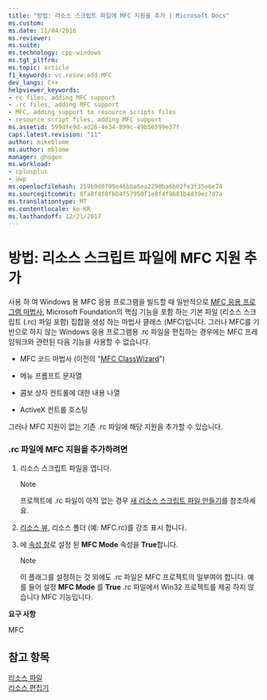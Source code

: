 ```yaml
---
title: "방법: 리소스 스크립트 파일에 MFC 지원을 추가 | Microsoft Docs"
ms.custom: 
ms.date: 11/04/2016
ms.reviewer: 
ms.suite: 
ms.technology: cpp-windows
ms.tgt_pltfrm: 
ms.topic: article
f1_keywords: vc.resvw.add.MFC
dev_langs: C++
helpviewer_keywords:
- rc files, adding MFC support
- .rc files, adding MFC support
- MFC, adding support to resource scripts files
- resource script files, adding MFC support
ms.assetid: 599dfe9d-ad26-4e34-899c-49b56599e37f
caps.latest.revision: "11"
author: mikeblome
ms.author: mblome
manager: ghogen
ms.workload:
- cplusplus
- uwp
ms.openlocfilehash: 259b9d0799e46bba6ea2290ba6b02fe3f35e6e74
ms.sourcegitcommit: 8fa8fdf0fbb4f57950f1e8f4f9b81b4d39ec7d7a
ms.translationtype: MT
ms.contentlocale: ko-KR
ms.lasthandoff: 12/21/2017
---
```

# <a name="how-to-add-mfc-support-to-resource-script-files"></a>방법: 리소스 스크립트 파일에 MFC 지원 추가
사용 하 여 Windows 용 MFC 응용 프로그램을 빌드할 때 일반적으로 [MFC 응용 프로그램 마법사](../mfc/reference/mfc-application-wizard.md), Microsoft Foundation의 핵심 기능을 포함 하는 기본 파일 (리소스 스크립트 (.rc) 파일 포함) 집합을 생성 하는 마법사 클래스 (MFC)입니다. 그러나 MFC를 기반으로 하지 않는 Windows 응용 프로그램용 .rc 파일을 편집하는 경우에는 MFC 프레임워크와 관련된 다음 기능을 사용할 수 없습니다.  
  
-   MFC 코드 마법사 (이전의 "[MFC ClassWizard](http://msdn.microsoft.com/en-us/98dc2434-ba93-4e0b-b084-1a4bc26cdf1e)")  
  
-   메뉴 프롬프트 문자열  
  
-   콤보 상자 컨트롤에 대한 내용 나열  
  
-   ActiveX 컨트롤 호스팅  
  
 그러나 MFC 지원이 없는 기존 .rc 파일에 해당 지원을 추가할 수 있습니다.  
  
### <a name="to-add-mfc-support-to-rc-files"></a>.rc 파일에 MFC 지원을 추가하려면  
  
1.  리소스 스크립트 파일을 엽니다.  
  
    > [!NOTE]
    >  프로젝트에 .rc 파일이 아직 없는 경우 [새 리소스 스크립트 파일 만들기](../windows/how-to-create-a-resource-script-file.md)를 참조하세요.  
  
2.  [리소스 뷰](../windows/resource-view-window.md), 리소스 폴더 (예: MFC.rc)를 강조 표시 합니다.  
  
3.  에 [속성 창](/visualstudio/ide/reference/properties-window)로 설정 된 **MFC Mode** 속성을 **True**합니다.  
  
    > [!NOTE]
    >  이 플래그를 설정하는 것 외에도 .rc 파일은 MFC 프로젝트의 일부여야 합니다. 예를 들어 설정 **MFC Mode** 를 **True** .rc 파일에서 Win32 프로젝트를 제공 하지 않습니다 MFC 기능입니다.  
  

  
 **요구 사항**  
  
 MFC  
  
## <a name="see-also"></a>참고 항목  
 [리소스 파일](../windows/resource-files-visual-studio.md)   
 [리소스 편집기](../windows/resource-editors.md)